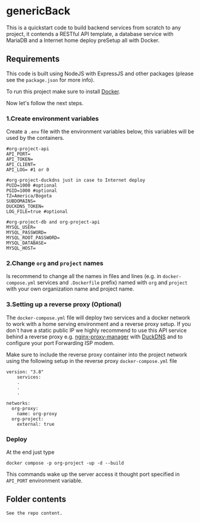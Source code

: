 # genericBack
This is a quickstart code to build backend services from scratch to any project, it contends a RESTful API template, a database service with MariaDB and a Internet home deploy preSetup all with Docker.

## Requirements
This code is built using NodeJS with ExpressJS and other packages (please see the `package.json` for more info).

To run this project make sure to install [Docker](https://docs.docker.com/).

Now let's follow the next steps.

### 1.Create environment variables
Create a `.env` file with the environment variables below, this variables will be used by the containers.
```
#org-project-api
API_PORT=
API_TOKEN=
API_CLIENT=
API_LOG= #1 or 0

#org-project-duckdns just in case to Internet deploy
PUID=1000 #optional
PGID=1000 #optional
TZ=America/Bogota
SUBDOMAINS=
DUCKDNS_TOKEN=
LOG_FILE=true #optional

#org-project-db and org-project-api
MYSQL_USER=
MYSQL_PASSWORD=
MYSQL_ROOT_PASSWORD=
MYSQL_DATABASE=
MYSQL_HOST=
```

### 2.Change `org` and `project` names
Is recommend to change all the names in files and lines (e.g. in `docker-compose.yml` services and `.Dockerfile` prefix) named with `org` and `project` with your own organization name and project name.

### 3.Setting up a reverse proxy (Optional)
The `docker-compose.yml` file will deploy two services and a docker network to work with a home serving environment and a reverse proxy setup. If you don`t have a static public IP we highly recommend to use this API service behind a reverse proxy e.g. [nginx-proxy-manager](https://nginxproxymanager.com/) with [DuckDNS](https://www.duckdns.org) and to configure your port Forwarding ISP modem.

Make sure to include the reverse proxy container into the project network using the following setup in the reverse proxy `docker-compose.yml` file
```
version: "3.8"
    services:
    .
    .
    .

networks:
  org-proxy:
    name: org-proxy
  org-project:
    external: true
```

### Deploy
At the end just type
```
docker compose -p org-project -up -d --build
```
This commands wake up the server access it thought port specified in `API_PORT` environment variable.

## Folder contents

```
See the repo content.
```





